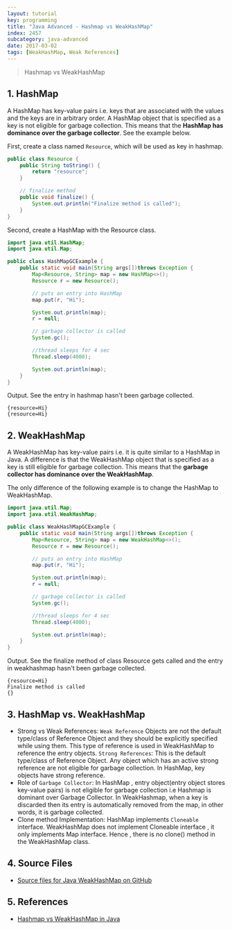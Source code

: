 ```yaml
---
layout: tutorial
key: programming
title: "Java Advanced - Hashmap vs WeakHashMap"
index: 2457
subcategory: java-advanced
date: 2017-03-02
tags: [WeakHashMap, Weak References]
---
```


> Hashmap vs WeakHashMap

## 1. HashMap
A HashMap has key-value pairs i.e. keys that are associated with the values and the keys are in arbitrary order. A HashMap object that is specified as a key is not eligible for garbage collection. This means that the **HashMap has dominance over the garbage collector**. See the example below.

First, create a class named `Resource`, which will be used as key in hashmap.
```java
public class Resource {
    public String toString() {
        return "resource";
    }

    // finalize method
    public void finalize() {
        System.out.println("Finalize method is called");
    }
}
```
Second, create a HashMap with the Resource class.
```java
import java.util.HashMap;
import java.util.Map;

public class HashMapGCExample {
    public static void main(String args[])throws Exception {
        Map<Resource, String> map = new HashMap<>();
        Resource r = new Resource();

        // puts an entry into HashMap
        map.put(r, "Hi");

        System.out.println(map);
        r = null;

        // garbage collector is called
        System.gc();

        //thread sleeps for 4 sec
        Thread.sleep(4000);

        System.out.println(map);
    }
}
```
Output. See the entry in hashmap hasn't been garbage collected.
```raw
{resource=Hi}
{resource=Hi}
```

## 2. WeakHashMap
A WeakHashMap has key-value pairs i.e. it is quite similar to a HashMap in Java. A difference is that the WeakHashMap object that is specified as a key is still eligible for garbage collection. This means that the **garbage collector has dominance over the WeakHashMap**.

The only difference of the following example is to change the HashMap to WeakHashMap.
```java
import java.util.Map;
import java.util.WeakHashMap;

public class WeakHashMapGCExample {
    public static void main(String args[])throws Exception {
        Map<Resource, String> map = new WeakHashMap<>();
        Resource r = new Resource();

        // puts an entry into HashMap
        map.put(r, "Hi");

        System.out.println(map);
        r = null;

        // garbage collector is called
        System.gc();

        //thread sleeps for 4 sec
        Thread.sleep(4000);

        System.out.println(map);
    }
}
```
Output. See the finalize method of class Resource gets called and the entry in weakhashmap hasn't been garbage collected.
```raw
{resource=Hi}
Finalize method is called
{}
```

## 3. HashMap vs. WeakHashMap
* Strong vs Weak References: `Weak Reference` Objects are not the default type/class of Reference Object and they should be explicitly specified while using them. This type of reference is used in WeakHashMap to reference the entry objects.
`Strong References`: This is the default type/class of Reference Object. Any object which has an active strong reference are not eligible for garbage collection. In HashMap, key objects have strong reference.
* Role of `Garbage Collector`: In HashMap , entry object(entry object stores key-value pairs) is not eligible for garbage collection i.e Hashmap is dominant over Garbage Collector. In WeakHashmap, when a key is discarded then its entry is automatically removed from the map, in other words, it is garbage collected.
* Clone method Implementation: HashMap implements `Cloneable` interface. WeakHashMap does not implement Cloneable interface , it only implements Map interface. Hence , there is no clone() method in the WeakHashMap class.

## 4. Source Files
* [Source files for Java WeakHashMap on GitHub](https://github.com/jojozhuang/java-programming/tree/master/java-advanced-weakhashmap)

## 5. References
* [Hashmap vs WeakHashMap in Java](https://www.geeksforgeeks.org/hashmap-vs-weakhashmap-java/)
